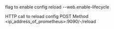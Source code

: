 flag to enable config reload 
--web.enable-lifecycle

HTTP call to reload config
POST Method
<ip_address_of_prometheus>:9090/-/reload 
